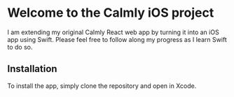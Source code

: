 # Welcome to the Calmly iOS project
I am extending my original Calmly React web app by turning it into an iOS app using Swift. Please feel free to follow along my progress as I learn Swift to do so. 

## Installation
To install the app, simply clone the repository and open in Xcode.

